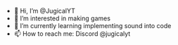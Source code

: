 - 👋 Hi, I’m @JugicalYT
- 👀 I’m interested in making games
- 🌱 I’m currently learning implementing sound into code
- 📫 How to reach me: Discord @jugicalyt

<!---
JugicalYT/JugicalYT is a ✨ special ✨ repository because its `README.md` (this file) appears on your GitHub profile.
You can click the Preview link to take a look at your changes.
--->
